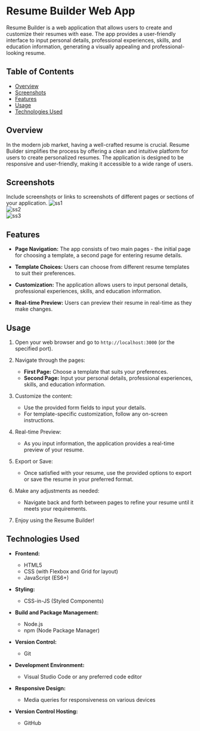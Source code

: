 
# Resume Builder Web App

Resume Builder is a web application that allows users to create and customize their resumes with ease. The app provides a user-friendly interface to input personal details, professional experiences, skills, and education information, generating a visually appealing and professional-looking resume.

## Table of Contents

- [Overview](#overview)
- [Screenshots](#screenshots)
- [Features](#features)
- [Usage](#usage)
- [Technologies Used](#technologies-used)

## Overview

In the modern job market, having a well-crafted resume is crucial. Resume Builder simplifies the process by offering a clean and intuitive platform for users to create personalized resumes. The application is designed to be responsive and user-friendly, making it accessible to a wide range of users.

## Screenshots

Include screenshots or links to screenshots of different pages or sections of your application.
![ss1](https://github.com/1707akash/Team-12-Geekathon/assets/117883959/945e3783-675f-491f-89cc-c87da4f36fb9) <br>
![ss2](https://github.com/1707akash/Team-12-Geekathon/assets/117883959/ea494c2d-88f4-462b-bda0-804325028ece) <br>
![ss3](https://github.com/1707akash/Team-12-Geekathon/assets/117883959/eb4d895d-5b03-44ee-9954-708dfe1872ab) <br>




## Features

- **Page Navigation:** The app consists of two main pages - the initial page for choosing a template, a second page for entering resume details.
  
- **Template Choices:** Users can choose from different resume templates to suit their preferences.

- **Customization:** The application allows users to input personal details, professional experiences, skills, and education information.

- **Real-time Preview:** Users can preview their resume in real-time as they make changes.



## Usage

1. Open your web browser and go to `http://localhost:3000` (or the specified port).
2. Navigate through the pages:
   - **First Page:** Choose a template that suits your preferences.
   - **Second Page:** Input your personal details, professional experiences, skills, and education information.

3. Customize the content:
   - Use the provided form fields to input your details.
   - For template-specific customization, follow any on-screen instructions.

4. Real-time Preview:
   - As you input information, the application provides a real-time preview of your resume.

5. Export or Save:
   - Once satisfied with your resume, use the provided options to export or save the resume in your preferred format.

6. Make any adjustments as needed:
   - Navigate back and forth between pages to refine your resume until it meets your requirements.

7. Enjoy using the Resume Builder!


## Technologies Used

- **Frontend:**
  - HTML5
  - CSS (with Flexbox and Grid for layout)
  - JavaScript (ES6+)

- **Styling:**
  - CSS-in-JS (Styled Components)

- **Build and Package Management:**
  - Node.js
  - npm (Node Package Manager)

- **Version Control:**
  - Git

- **Development Environment:**
  - Visual Studio Code or any preferred code editor

- **Responsive Design:**
  - Media queries for responsiveness on various devices


- **Version Control Hosting:**
  - GitHub

